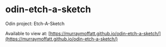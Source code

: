 # odin-etch-a-sketch
Odin project: Etch-A-Sketch

Available to view at: [https://murraymoffatt.github.io/odin-etch-a-sketch/](https://murraymoffatt.github.io/odin-etch-a-sketch/)